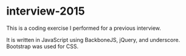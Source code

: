 # interview-2015
This is a coding exercise I performed for a previous interview.

It is written in JavaScript using BackboneJS, jQuery, and underscore.
Bootstrap was used for CSS.
